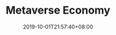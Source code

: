 ---
weight: 9
title: "Metaverse Economy"
description: ""
date: 2019-10-01T21:57:40+08:00
lastmod: 2020-01-01T16:45:40+08:00
draft: false
ico: ''
navigation: ["Metaverse Properties","Metaverse Advertising","Metaverse E-Commerce","Creator Economy"]
hidePage: true
---